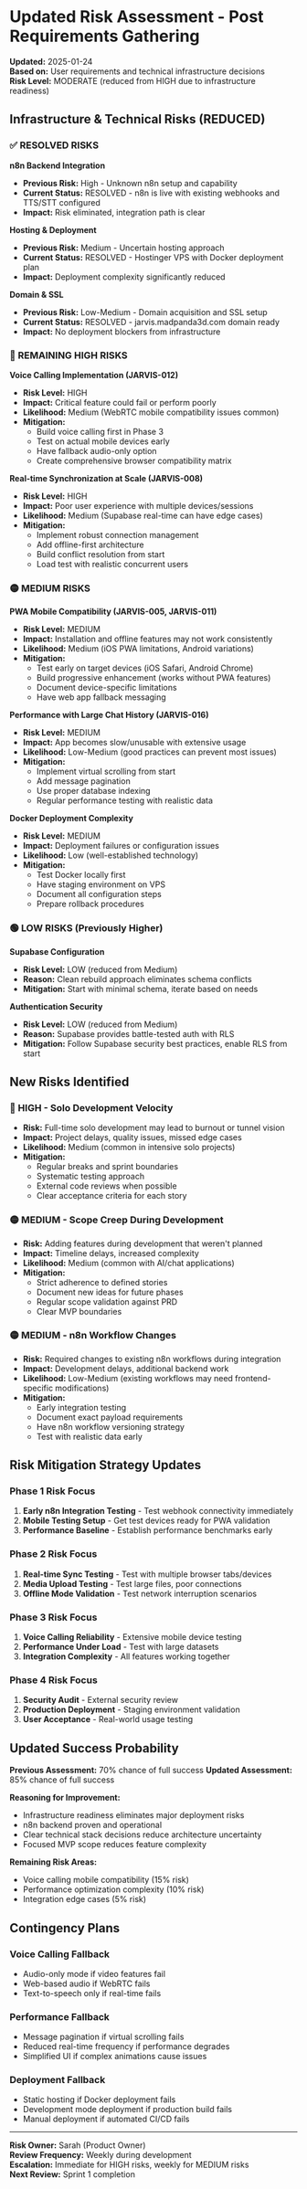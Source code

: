 # Updated Risk Assessment - Post Requirements Gathering

**Updated:** 2025-01-24  
**Based on:** User requirements and technical infrastructure decisions  
**Risk Level:** MODERATE (reduced from HIGH due to infrastructure readiness)  

## Infrastructure & Technical Risks (REDUCED)

### ✅ RESOLVED RISKS

**n8n Backend Integration** 
- **Previous Risk:** High - Unknown n8n setup and capability
- **Current Status:** RESOLVED - n8n is live with existing webhooks and TTS/STT configured
- **Impact:** Risk eliminated, integration path is clear

**Hosting & Deployment**
- **Previous Risk:** Medium - Uncertain hosting approach
- **Current Status:** RESOLVED - Hostinger VPS with Docker deployment plan
- **Impact:** Deployment complexity significantly reduced

**Domain & SSL**
- **Previous Risk:** Low-Medium - Domain acquisition and SSL setup
- **Current Status:** RESOLVED - jarvis.madpanda3d.com domain ready
- **Impact:** No deployment blockers from infrastructure

### 🔴 REMAINING HIGH RISKS

**Voice Calling Implementation (JARVIS-012)**
- **Risk Level:** HIGH
- **Impact:** Critical feature could fail or perform poorly
- **Likelihood:** Medium (WebRTC mobile compatibility issues common)
- **Mitigation:** 
  - Build voice calling first in Phase 3
  - Test on actual mobile devices early
  - Have fallback audio-only option
  - Create comprehensive browser compatibility matrix

**Real-time Synchronization at Scale (JARVIS-008)**
- **Risk Level:** HIGH  
- **Impact:** Poor user experience with multiple devices/sessions
- **Likelihood:** Medium (Supabase real-time can have edge cases)
- **Mitigation:**
  - Implement robust connection management
  - Add offline-first architecture
  - Build conflict resolution from start
  - Load test with realistic concurrent users

### 🟡 MEDIUM RISKS

**PWA Mobile Compatibility (JARVIS-005, JARVIS-011)**
- **Risk Level:** MEDIUM
- **Impact:** Installation and offline features may not work consistently
- **Likelihood:** Medium (iOS PWA limitations, Android variations)
- **Mitigation:**
  - Test early on target devices (iOS Safari, Android Chrome)
  - Build progressive enhancement (works without PWA features)
  - Document device-specific limitations
  - Have web app fallback messaging

**Performance with Large Chat History (JARVIS-016)**
- **Risk Level:** MEDIUM
- **Impact:** App becomes slow/unusable with extensive usage
- **Likelihood:** Low-Medium (good practices can prevent most issues)
- **Mitigation:**
  - Implement virtual scrolling from start
  - Add message pagination
  - Use proper database indexing
  - Regular performance testing with realistic data

**Docker Deployment Complexity**
- **Risk Level:** MEDIUM
- **Impact:** Deployment failures or configuration issues
- **Likelihood:** Low (well-established technology)
- **Mitigation:**
  - Test Docker locally first
  - Have staging environment on VPS
  - Document all configuration steps
  - Prepare rollback procedures

### 🟢 LOW RISKS (Previously Higher)

**Supabase Configuration**
- **Risk Level:** LOW (reduced from Medium)
- **Reason:** Clean rebuild approach eliminates schema conflicts
- **Mitigation:** Start with minimal schema, iterate based on needs

**Authentication Security**
- **Risk Level:** LOW (reduced from Medium)  
- **Reason:** Supabase provides battle-tested auth with RLS
- **Mitigation:** Follow Supabase security best practices, enable RLS from start

## New Risks Identified

### 🔴 HIGH - Solo Development Velocity
- **Risk:** Full-time solo development may lead to burnout or tunnel vision
- **Impact:** Project delays, quality issues, missed edge cases
- **Likelihood:** Medium (common in intensive solo projects)
- **Mitigation:**
  - Regular breaks and sprint boundaries
  - Systematic testing approach
  - External code reviews when possible
  - Clear acceptance criteria for each story

### 🟡 MEDIUM - Scope Creep During Development
- **Risk:** Adding features during development that weren't planned
- **Impact:** Timeline delays, increased complexity
- **Likelihood:** Medium (common with AI/chat applications)
- **Mitigation:**
  - Strict adherence to defined stories
  - Document new ideas for future phases
  - Regular scope validation against PRD
  - Clear MVP boundaries

### 🟡 MEDIUM - n8n Workflow Changes
- **Risk:** Required changes to existing n8n workflows during integration
- **Impact:** Development delays, additional backend work
- **Likelihood:** Low-Medium (existing workflows may need frontend-specific modifications)
- **Mitigation:**
  - Early integration testing
  - Document exact payload requirements
  - Have n8n workflow versioning strategy
  - Test with realistic data early

## Risk Mitigation Strategy Updates

### Phase 1 Risk Focus
1. **Early n8n Integration Testing** - Test webhook connectivity immediately
2. **Mobile Testing Setup** - Get test devices ready for PWA validation
3. **Performance Baseline** - Establish performance benchmarks early

### Phase 2 Risk Focus  
1. **Real-time Sync Testing** - Test with multiple browser tabs/devices
2. **Media Upload Testing** - Test large files, poor connections
3. **Offline Mode Validation** - Test network interruption scenarios

### Phase 3 Risk Focus
1. **Voice Calling Reliability** - Extensive mobile device testing
2. **Performance Under Load** - Test with large datasets
3. **Integration Complexity** - All features working together

### Phase 4 Risk Focus
1. **Security Audit** - External security review
2. **Production Deployment** - Staging environment validation
3. **User Acceptance** - Real-world usage testing

## Updated Success Probability

**Previous Assessment:** 70% chance of full success
**Updated Assessment:** 85% chance of full success

**Reasoning for Improvement:**
- Infrastructure readiness eliminates major deployment risks
- n8n backend proven and operational
- Clear technical stack decisions reduce architecture uncertainty
- Focused MVP scope reduces feature complexity

**Remaining Risk Areas:**
- Voice calling mobile compatibility (15% risk)
- Performance optimization complexity (10% risk)  
- Integration edge cases (5% risk)

## Contingency Plans

### Voice Calling Fallback
- Audio-only mode if video features fail
- Web-based audio if WebRTC fails
- Text-to-speech only if real-time fails

### Performance Fallback
- Message pagination if virtual scrolling fails
- Reduced real-time frequency if performance degrades
- Simplified UI if complex animations cause issues

### Deployment Fallback
- Static hosting if Docker deployment fails
- Development mode deployment if production build fails
- Manual deployment if automated CI/CD fails

---

**Risk Owner:** Sarah (Product Owner)  
**Review Frequency:** Weekly during development  
**Escalation:** Immediate for HIGH risks, weekly for MEDIUM risks  
**Next Review:** Sprint 1 completion